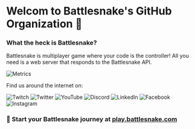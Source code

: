 # Welcom to Battlesnake's GitHub Organization 👋

### What the heck is Battlesnake?
Battlesnake is multiplayer game where your code is the controller! All you need is a web server that responds to the Battlesnake API.

![Metrics](https://metrics.lecoq.io/BattlesnakeOfficial)

Find us around the internet on:

![Twitch](https://img.shields.io/badge/Twitch-%239146FF.svg?style=for-the-badge&logo=Twitch&logoColor=white) ![Twitter](https://img.shields.io/badge/Twitter-%231DA1F2.svg?style=for-the-badge&logo=Twitter&logoColor=white) ![YouTube](https://img.shields.io/badge/YouTube-%23FF0000.svg?style=for-the-badge&logo=YouTube&logoColor=white) ![Discord](https://img.shields.io/badge/Discord-%235865F2.svg?style=for-the-badge&logo=discord&logoColor=white) ![LinkedIn](https://img.shields.io/badge/linkedin-%230077B5.svg?style=for-the-badge&logo=linkedin&logoColor=white) ![Facebook](https://img.shields.io/badge/Facebook-%231877F2.svg?style=for-the-badge&logo=Facebook&logoColor=white) ![Instagram](https://img.shields.io/badge/Instagram-%23E4405F.svg?style=for-the-badge&logo=Instagram&logoColor=white)

### 🐍 Start your Battlesnake journey at [play.battlesnake.com](https://play.battlesnake.com)

